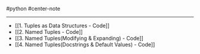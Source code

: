 #python #center-note 

---

- [[1. Tuples as Data Structures - Code]]
- [[2. Named Tuples - Code]]
- [[3. Named Tuples(Modifying & Expanding) - Code]]
- [[4. Named Tuples(Docstrings & Default Values) - Code]]